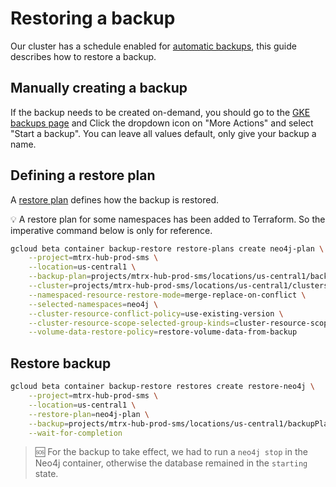 # Restoring a backup

Our cluster has a schedule enabled for [automatic backups](https://cloud.google.com/kubernetes-engine/docs/add-on/backup-for-gke/how-to/backup-schedule), this guide describes how to restore a backup.

## Manually creating a backup

If the backup needs to be created on-demand, you should go to the [GKE backups page](https://console.cloud.google.com/kubernetes/backups/backupPlans) and Click the dropdown icon on "More Actions" and select "Start a backup". You can leave all values default, only give your backup a name.


## Defining a restore plan


A [restore plan](https://cloud.google.com/kubernetes-engine/docs/add-on/backup-for-gke/how-to/restore-plan) defines how the backup is restored.

:bulb: A restore plan for some namespaces has been added to Terraform. So the imperative command below is only for reference.

```bash
gcloud beta container backup-restore restore-plans create neo4j-plan \
    --project=mtrx-hub-prod-sms \
    --location=us-central1 \
    --backup-plan=projects/mtrx-hub-prod-sms/locations/us-central1/backupPlans/rpo-daily-window \
    --cluster=projects/mtrx-hub-prod-sms/locations/us-central1/clusters/compute-cluster \
    --namespaced-resource-restore-mode=merge-replace-on-conflict \
    --selected-namespaces=neo4j \
    --cluster-resource-conflict-policy=use-existing-version \
    --cluster-resource-scope-selected-group-kinds=cluster-resource-scope-no-group-kinds \
    --volume-data-restore-policy=restore-volume-data-from-backup
```

## Restore backup

```bash
gcloud beta container backup-restore restores create restore-neo4j \
    --project=mtrx-hub-prod-sms \
    --location=us-central1 \
    --restore-plan=neo4j-plan \
    --backup=projects/mtrx-hub-prod-sms/locations/us-central1/backupPlans/rpo-daily-window/backups/neo4j-test-backup \
    --wait-for-completion
```

> 🆘 For the backup to take effect, we had to run a `neo4j stop` in the Neo4j container, otherwise the database remained in the `starting` state.